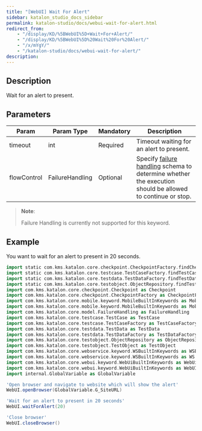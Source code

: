 ```yaml
---
title: "[WebUI] Wait For Alert" 
sidebar: katalon_studio_docs_sidebar
permalink: katalon-studio/docs/webui-wait-for-alert.html 
redirect_from:
    - "/display/KD/%5BWebUI%5D+Wait+For+Alert/"
    - "/display/KD/%5BWebUI%5D%20Wait%20For%20Alert/"
    - "/x/mYgY/"
    - "/katalon-studio/docs/webui-wait-for-alert/"
description: 
---
```

Description
-----------

Wait for an alert to present.

Parameters
----------

| Param | Param Type | Mandatory | Description |
| --- | --- | --- | --- |
| timeout | int | Required | Timeout waiting for an alert to present. |
| flowControl | FailureHandling | Optional | Specify [failure handling](/x/qAAM) schema to determine whether the execution should be allowed to continue or stop. |

> **Note**: 
> 
> Failure Handling is currently not supported for this keyword.

Example
-------

You want to wait for an alert to present in 20 seconds.

```groovy
import static com.kms.katalon.core.checkpoint.CheckpointFactory.findCheckpoint
import static com.kms.katalon.core.testcase.TestCaseFactory.findTestCase
import static com.kms.katalon.core.testdata.TestDataFactory.findTestData
import static com.kms.katalon.core.testobject.ObjectRepository.findTestObject
import com.kms.katalon.core.checkpoint.Checkpoint as Checkpoint
import com.kms.katalon.core.checkpoint.CheckpointFactory as CheckpointFactory
import com.kms.katalon.core.mobile.keyword.MobileBuiltInKeywords as MobileBuiltInKeywords
import com.kms.katalon.core.mobile.keyword.MobileBuiltInKeywords as Mobile
import com.kms.katalon.core.model.FailureHandling as FailureHandling
import com.kms.katalon.core.testcase.TestCase as TestCase
import com.kms.katalon.core.testcase.TestCaseFactory as TestCaseFactory
import com.kms.katalon.core.testdata.TestData as TestData
import com.kms.katalon.core.testdata.TestDataFactory as TestDataFactory
import com.kms.katalon.core.testobject.ObjectRepository as ObjectRepository
import com.kms.katalon.core.testobject.TestObject as TestObject
import com.kms.katalon.core.webservice.keyword.WSBuiltInKeywords as WSBuiltInKeywords
import com.kms.katalon.core.webservice.keyword.WSBuiltInKeywords as WS
import com.kms.katalon.core.webui.keyword.WebUiBuiltInKeywords as WebUiBuiltInKeywords
import com.kms.katalon.core.webui.keyword.WebUiBuiltInKeywords as WebUI
import internal.GlobalVariable as GlobalVariable

'Open browser and navigate to website which will show the alert'
WebUI.openBrowser(GlobalVariable.G_SiteURL)

'Wait for an alert to present in 20 seconds'
WebUI.waitForAlert(20)

'Close browser'
WebUI.closeBrowser()
```
